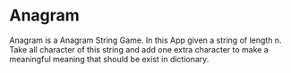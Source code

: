# Anagram
Anagram is a Anagram String Game. In this App given a string of length n. Take all character of this string and add one extra character to make a meaningful meaning that should be exist in dictionary.
